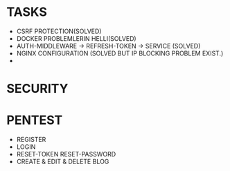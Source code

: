 # TASKS
- CSRF PROTECTION(SOLVED)
- DOCKER PROBLEMLERIN HELLI(SOLVED)
- AUTH-MIDDLEWARE -> REFRESH-TOKEN -> SERVICE (SOLVED)
- NGINX CONFIGURATION (SOLVED BUT IP BLOCKING PROBLEM EXIST.)
- 
























# SECURITY

# PENTEST
- REGISTER
- LOGIN
- RESET-TOKEN RESET-PASSWORD
- CREATE & EDIT & DELETE BLOG


